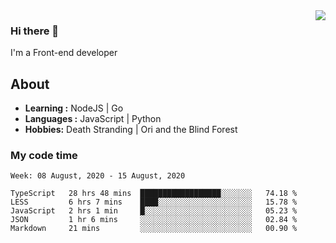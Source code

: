 <img align='right' src="https://github-readme-stats.vercel.app/api?username=strugglebak&show_icons=true">

### Hi there 👋

I'm a Front-end developer

## About

-  **Learning :** NodeJS | Go
-  **Languages :** JavaScript | Python
-  **Hobbies:** Death Stranding | Ori and the Blind Forest

### My code time

<!--START_SECTION:waka-->
```text
Week: 08 August, 2020 - 15 August, 2020

TypeScript   28 hrs 48 mins  ██████████████████░░░░░░░   74.18 % 
LESS         6 hrs 7 mins    ████░░░░░░░░░░░░░░░░░░░░░   15.78 % 
JavaScript   2 hrs 1 min     █░░░░░░░░░░░░░░░░░░░░░░░░   05.23 % 
JSON         1 hr 6 mins     ░░░░░░░░░░░░░░░░░░░░░░░░░   02.84 % 
Markdown     21 mins         ░░░░░░░░░░░░░░░░░░░░░░░░░   00.90 %
```
<!--END_SECTION:waka-->
